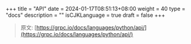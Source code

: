 +++
title = "API"
date = 2024-01-17T08:51:13+08:00
weight = 40
type = "docs"
description = ""
isCJKLanguage = true
draft = false
+++

> 原文: [https://grpc.io/docs/languages/python/api/](https://grpc.io/docs/languages/python/api/)

